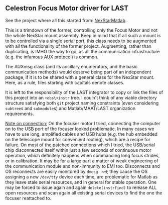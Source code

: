 ## Celestron Focus Motor driver for LAST

See the project where all this started from: [NexStarMatlab](https://github.com/EastEriq/NexStarMatlab).

This is a trimdown of the former, controlling only the Focus Motor and not the whole NexStar mount assembly. Keep in mind that if all such a mount is to be controlled via a single serial port, this class needs to be augmented with all the functionality of the former project. Augmenting, rather than duplicating, is IMHO the way to go, as all the communication infrastructure (e.g. the infamous AUX protocol) is common.

The AUXmsg class (and its ancillary enumerators, and the basic communication methods) would deserve being part of an independent package, if it is to be shared with a general class for the NexStar mount.
Here, as a rule, files starting with capitals denote classes.


It is left to the responsibility of the LAST integrator to copy or link the files of this project into an `+obs\+instr` tree. I couln't think of any viable directory structure satisfying both `git` project naming constraints (even considering `subtree`s and `submodule`s) and Matlab/MAAT/LAST organization requirements.

<u>Note on connection:</u> On the focuser motor I tried, connecting the computer on to the USB
port of the focuser looked problematic. In many cases we have to use long, amplified cables and
USB hubs (e.g. the hub embedded on the telescope mount for convenient routing), which are a recipe
for failure. On most of the patched connections which I tried, the USB/serial chip disconnected itself within just a few seconds of continuous motor operation, which definitely happens when commanding long
focus strides, or in calibration. It may be for a large part
a matter of weak engineering of the communication module and non-immunity to EMI too. Disconnects and OS reconnects are
easily monitored by `dmesg -wH`; they cause the OS assigning a new `/dev/tty` device each time, are problematic for Matlab as they leave stale serial resources, and in general for stable operation. One may be forced to issue again and again `delete(instrfind)` to release ALL open
resources and scan again all existing serial devices to find the one the focuser reattached to.